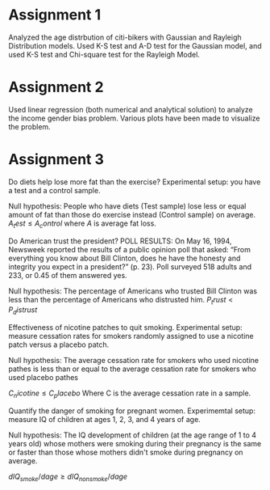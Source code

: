 # Assignment 1
Analyzed the age distrbution of citi-bikers with Gaussian and Rayleigh Distribution models. Used K-S test and A-D test for the Gaussian model, and used K-S test and Chi-square test for the Rayleigh Model. 

# Assignment 2
Used linear regression (both numerical and analytical solution) to analyze the income gender bias problem. Various plots have been made to visualize the problem.

# Assignment 3

Do diets help lose more fat than the exercise?
Experimental setup: you have a test and a control sample.

Null hypothesis:
People who have diets (Test sample) lose less or equal amount of fat than those do exercise instead (Control sample) on average.
$A_test \leq A_control$
where $A$ is average fat loss.


Do American trust the president?
POLL RESULTS: On May 16, 1994, Newsweek reported the results of a public opinion poll that asked: “From everything you know about Bill Clinton, does he have the honesty and integrity you expect in a president?” (p. 23). Poll surveyed 518 adults and 233, or 0.45 of them answered yes.

Null hypothesis: The percentage of Americans who trusted Bill Clinton was less than the percentage of Americans who distrusted him.
$P_trust < P_distrust$



Effectiveness of nicotine patches to quit smoking.
Experimental setup: measure cessation rates for smokers randomly assigned to use a nicotine patch versus a placebo patch.

Null hypothesis: The average cessation rate for smokers who used nicotine pathes is less than or equal to the average cessation rate for smokers who used placebo pathes

$C_nicotine \leq C_placebo$
Where C is the average cessation rate in a sample.


Quantify the danger of smoking for pregnant women.
Experimemtal setup: measure IQ of children at ages 1, 2, 3, and 4 years of age.

Null hypothesis: The IQ development of children (at the age range of 1 to 4 years old) whose mothers were smoking during their pregnancy is the same or faster than those whose mothers didn't smoke during pregnancy on average.

$d{IQ_{smoke}}/d{age} \geq d{IQ_{nonsmoke}}/d{age}$